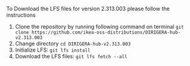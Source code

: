 To Download the LFS files for version 2.313.003 please follow the instructions

1. Clone the repository by running following command on terminal `git clone https://github.com/ikea-oss-distributions/DIRIGERA-hub-v2.313.003`
2. Change directory `cd DIRIGERA-hub-v2.313.003`
3. Initialize LFS: `git lfs install`
4. Download the LFS files: `git lfs fetch --all`
